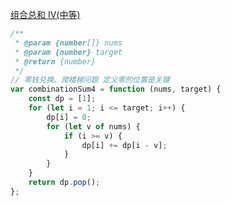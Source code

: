 [组合总和 Ⅳ(中等)](https://leetcode-cn.com/problems/combination-sum-iv/)

```js
/**
 * @param {number[]} nums
 * @param {number} target
 * @return {number}
 */
// 零钱兑换、爬楼梯问题 定义零的位置是关键
var combinationSum4 = function (nums, target) {
	const dp = [1];
	for (let i = 1; i <= target; i++) {
		dp[i] = 0;
		for (let v of nums) {
			if (i >= v) {
				dp[i] += dp[i - v];
			}
		}
	}
	return dp.pop();
};
```